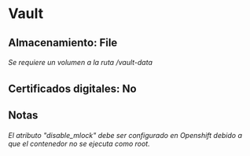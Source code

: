 # Vault
## Almacenamiento: File
###### Se requiere un volumen a la ruta /vault-data
## Certificados digitales: No
## Notas
###### El atributo "disable_mlock" debe ser configurado en Openshift debido a que el contenedor no se ejecuta como root.